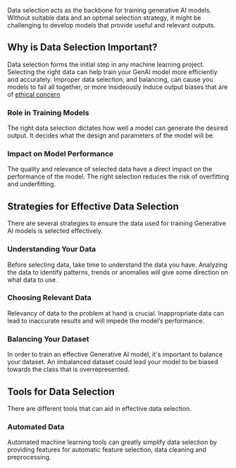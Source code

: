 Data selection acts as the backbone for training generative AI models. Without suitable data and an optimal selection strategy, it might be challenging to develop models that provide useful and relevant outputs.

## Why is Data Selection Important?

Data selection forms the initial step in any machine learning project. Selecting the right data can help train your GenAI model more efficiently and accurately. Improper data selection, and balancing, can cause you models to fail all together, or more insideously induce output biases that are of [ethical concern](../../Using/ethically/fairness.md)

### Role in Training Models

The right data selection dictates how well a model can generate the desired output. It decides what the design and parameters of the model will be.

### Impact on Model Performance

The quality and relevance of selected data have a direct impact on the performance of the model. The right selection reduces the risk of overfitting and underfitting.

## Strategies for Effective Data Selection

There are several strategies to ensure the data used for training Generative AI models is selected effectively.

### Understanding Your Data

Before selecting data, take time to understand the data you have. Analyzing the data to identify patterns, trends or anomalies will give some direction on what data to use.

### Choosing Relevant Data

Relevancy of data to the problem at hand is crucial. Inappropriate data can lead to inaccurate results and will impede the model’s performance.

### Balancing Your Dataset

In order to train an effective Generative AI model, it's important to balance your dataset. An imbalanced dataset could lead your model to be biased towards the class that is overrepresented.

## Tools for Data Selection

There are different tools that can aid in effective data selection.

### Automated Data

Automated machine learning tools can greatly simplify data selection by providing features for automatic feature selection, data cleaning and preprocessing.
